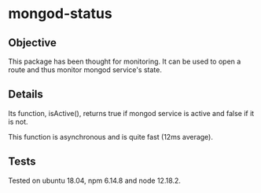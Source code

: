 # mongod-status

## Objective

This package has been thought for monitoring. It can be used to open a route and thus monitor mongod service's state.

## Details

Its function, isActive(), returns true if mongod service is active and false if it is not.

This function is asynchronous and is quite fast (12ms average).

## Tests

Tested on ubuntu 18.04, npm 6.14.8 and node 12.18.2.
